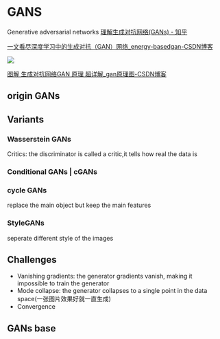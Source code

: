 # GANS
Generative adversarial networks
[理解生成对抗网络(GANs) - 知乎](https://zhuanlan.zhihu.com/p/97015788)

[一文看尽深度学习中的生成对抗（GAN）网络\_energy-basedgan-CSDN博客](https://blog.csdn.net/qq_23981335/article/details/118332773)

![](https://philfan-pic.oss-cn-beijing.aliyuncs.com/img/20240924092601.png)

[图解 生成对抗网络GAN 原理 超详解\_gan原理图-CSDN博客](https://blog.csdn.net/DFCED/article/details/105175097)


## origin GANs


## Variants

### Wasserstein GANs
Critics: the discriminator is called a critic,it tells how real the data is
### Conditional GANs | cGANs


### cycle GANs

replace the main object but keep the main features
### StyleGANs

seperate different style of the images

## Challenges
- Vanishing gradients: the generator gradients vanish, making it impossible to train the generator
- Mode collapse: the generator collapses to a single point in the data space(一张图片效果好就一直生成)
- Convergence

## GANs base